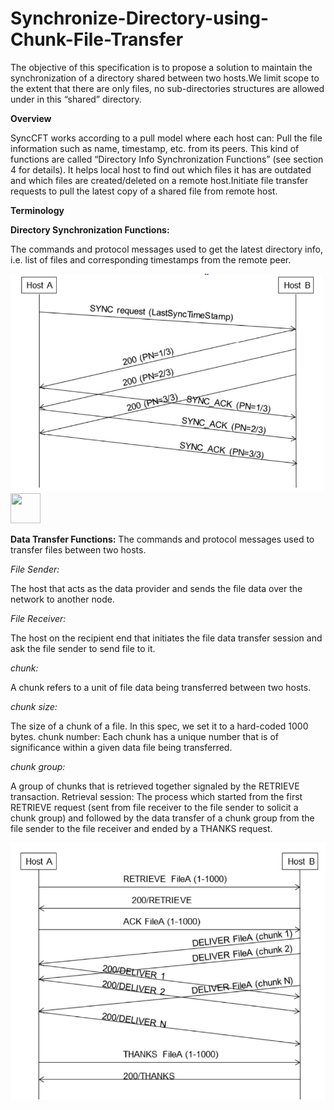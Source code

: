 # Synchronize-Directory-using-Chunk-File-Transfer

The objective of this specification is to propose a solution to maintain the synchronization of a directory shared between two hosts.We limit scope to the extent that there are only files, no sub-directories structures are allowed under in this “shared” directory.



**Overview**

SyncCFT works according to a pull model where each host can:
Pull the file information such as name, timestamp, etc. from its peers. This kind of functions are called “Directory Info Synchronization Functions” (see section 4 for details). It helps local host to find out which files it has are outdated and which files are created/deleted on a remote host.Initiate file transfer requests to pull the latest copy of a shared file from remote host.


**Terminology**

**Directory Synchronization Functions:**

The commands and protocol messages used to get the latest directory info, i.e. list of files
and corresponding timestamps from the remote peer.


<img src="https://github.com/gill-gemini/Synchronize-Directory-using-Chunk-File-Transfer/blob/master/synchronisefunctions.png" width="500">
<a href="url"><img src="https://github.com/gill-gemini/Synchronize-Directory-using-Chunk-File-Transfer/blob/master/synchronisefunctions.png="left" height="48" width="48" ></a>

**Data Transfer Functions:**
The commands and protocol messages used to transfer files between two hosts.

*File Sender:*

The host that acts as the data provider and sends the file data over the network to another
node.

*File Receiver:*

The host on the recipient end that initiates the file data transfer session and ask the file
sender to send file to it.

*chunk:*

A chunk refers to a unit of file data being transferred between two hosts.

*chunk size:*

The size of a chunk of a file. In this spec, we set it to a hard-coded 1000 bytes.
chunk number:
Each chunk has a unique number that is of significance within a given data file being
transferred.

*chunk group:*

A group of chunks that is retrieved together signaled by the RETRIEVE transaction.
Retrieval session:
The process which started from the first RETRIEVE request (sent from file receiver to the
file sender to solicit a chunk group) and followed by the data transfer of a chunk group from the file
sender to the file receiver and ended by a THANKS request.

![Diagram for information retreival](https://github.com/gill-gemini/Synchronize-Directory-using-Chunk-File-Transfer/blob/master/informationretrieval.png)
